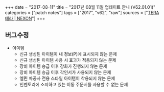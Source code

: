 +++
date = "2017-08-11"
title = "2017년 08월 11일 업데이트 안내 (V62.01.01)"
categories = ["patch notes"]
tags = ["2017", "v62", "raw"]
sources = ["[TERA 테라 | NEXON](http://tera.nexon.com/news/update/view.aspx?n4articlesn=292)"]
+++

## 버그수정

- 아이템
  - 신규 생성된 아이템이 내 정보(P)에 표시되지 않는 문제
  - 신규 생성된 아이템 사용 시 효과가 적용되지 않는 문제
  - 장비 아이템 승급 이후 강화가 진행되지 않는 문제
  - 장비 아이템 승급 이후 각인서가 사용되지 않는 문제
  - 엘린 마공사 전용 스타일 아이템이 착용되지 않는 문제
  - 인벤토리에 소지하고 있는 이동 주문서를 사용할 수 없는 문제
